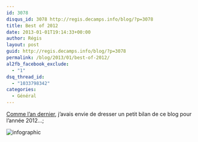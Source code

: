 ```yaml
---
id: 3078
disqus_id: 3078 http://regis.decamps.info/blog/?p=3078
title: Best of 2012
date: 2013-01-01T19:14:33+00:00
author: Régis
layout: post
guid: http://regis.decamps.info/blog/?p=3078
permalink: /blog/2013/01/best-of-2012/
al2fb_facebook_exclude:
  - "1"
dsq_thread_id:
  - "1033798342"
categories:
  - Général
---
```

[Comme l’an dernier](http://regis.decamps.info/blog/2011/12/les-articles-de-2011/ "Les articles de 2011"), j’avais envie de dresser un petit bilan de ce blog pour l’année 2012…;

<img src="/blog/wp-content/uploads/2013/01/rien_specia_2012-455x1024.png" alt="infographic" width="455" height="1024" class="alignnone size-large wp-image-3079" srcset="/blog/wp-content/uploads/2013/01/rien_specia_2012-455x1024.png 455w, /blog/wp-content/uploads/2013/01/rien_specia_2012-155x350.png 155w, /blog/wp-content/uploads/2013/01/rien_specia_2012-133x300.png 133w, /blog/wp-content/uploads/2013/01/rien_specia_2012.png 600w" sizes="(max-width: 455px) 100vw, 455px" />

